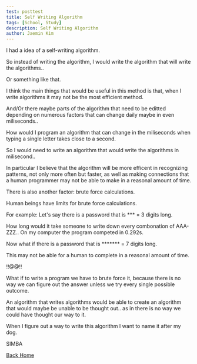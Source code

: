 ```yaml
---
test: posttest
title: Self Writing Algorithm
tags: [School, Study]
description: Self Writing Algorithm
author: Jaemin Kim
--- 
```


I had a idea of a self-writing algorithm.

So instead of writing the algorithm, I would write the algorithm that will write the algorithms..

Or something like that.

I think the main things that would be useful in this method is that, when I write algorithms it may not be the most efficient method.

And/Or there maybe parts of the algorithm that need to be editted depending on numerous factors that can change daily maybe in even miliseconds..

How would I program an algorithm that can change in the miliseconds when typing a single letter takes close to a second.

So I would need to write an algorithm that would write the algorithms in milisecond..

In particular I believe that the algorithm will be more efficent in recognizing patterns, not only more often but faster, as well as making connections that a human programmer may not be able to make in a reasonal amount of time.

There is also another factor: brute force calculations.

Human beings have limits for brute force calculations.

For example: Let's say there is a password that is *** = 3 digits long.

How long would it take someone to write down every combonation of AAA-ZZZ.. On my computer the program competed in 0.292s.

Now what if there is a password that is ******* = 7 digits long.

This may not be able for a human to complete in a reasonal amount of time.

!!@@!!

What if to write a program we have to brute force it, because there is no way we can figure out the answer unless we try every single possible outcome.

An algorithm that writes algorithms would be able to create an algorithm that would maybe be unable to be thought out.. as in there is no way we could have thought our way to it.

When I figure out a way to write this algorithm I want to name it after my dog.

SIMBA

[Back Home](https://jaemnkm.github.io/jekyll-now/)